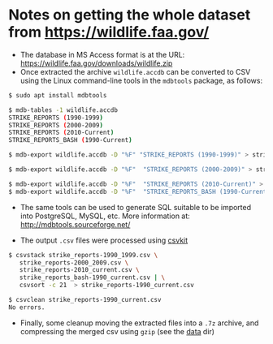 # Notes on getting the whole dataset from https://wildlife.faa.gov/

- The database in MS Access format is at the URL: https://wildlife.faa.gov/downloads/wildlife.zip
- Once extracted the archive `wildlife.accdb` can be converted to CSV using the Linux command-line tools in the `mdbtools` package, as follows:

```bash
$ sudo apt install mdbtools

$ mdb-tables -1 wildlife.accdb 
STRIKE_REPORTS (1990-1999)
STRIKE_REPORTS (2000-2009)
STRIKE_REPORTS (2010-Current)
STRIKE_REPORTS_BASH (1990-Current)

$ mdb-export wildlife.accdb -D "%F" "STRIKE_REPORTS (1990-1999)" > strike_reports-1990_1999.csv

$ mdb-export wildlife.accdb -D "%F"  "STRIKE_REPORTS (2000-2009)" > strike_reports-2000_2009.csv

$ mdb-export wildlife.accdb -D "%F"  "STRIKE_REPORTS (2010-Current)" > strike_reports-2010_current.csv
$ mdb-export wildlife.accdb -D "%F"  "STRIKE_REPORTS_BASH (1990-Current)" > strike_reports_bash-1990_current.csv
```

- The same tools can be used to generate SQL suitable to be imported into PostgreSQL, MySQL, etc. More information at: http://mdbtools.sourceforge.net/

- The output `.csv` files were processed using [csvkit](https://csvkit.readthedocs.io)

```bash
$ csvstack strike_reports-1990_1999.csv \
   strike_reports-2000_2009.csv \
   strike_reports-2010_current.csv \
   strike_reports_bash-1990_current.csv | \
   csvsort -c 21  > strike_reports-1990_current.csv

$ csvclean strike_reports-1990_current.csv
No errors.
```

- Finally, some cleanup moving the extracted files into a `.7z` archive, and compressing the merged csv using `gzip` (see the [data](data/) dir)
